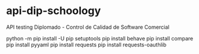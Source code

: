 # api-dip-schoology
API testing Diplomado - Control de Calidad de Software Comercial

python -m pip install -U pip setuptools
pip install behave
pip install compare
pip install pyyaml
pip install requests
pip install requests-oauthlib